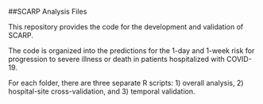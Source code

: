 ##SCARP Analysis Files 


This repository provides the code for the development and validation of SCARP. 

The code is organized into the predictions for the 1-day and 1-week risk for progression to severe illness or death in patients hospitalized with COVID-19. 

For each folder, there are three separate R scripts: 1) overall analysis, 2) hospital-site cross-validation, and 3) temporal validation. 
